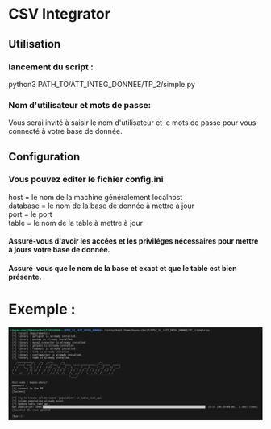 # CSV Integrator
## Utilisation
### lancement du script : 
python3 PATH_TO/ATT_INTEG_DONNEE/TP_2/simple.py
### Nom d'utilisateur et mots de passe: 
Vous serai invité à saisir le nom d'utilisateur et le mots de passe pour vous connecté à votre base de donnée.

## Configuration
### Vous pouvez editer le fichier config.ini
host = le nom de la machine généralement localhost<br>
database = le nom de la base de donnée à mettre à jour <br>
port = le port <br>
table = le nom de la table à mettre à jour <br>

#### Assuré-vous d'avoir les accées et les priviléges nécessaires pour mettre à jours votre base de donnée. 
#### Assuré-vous que le nom de la base et exact et que le table est bien présente.  
# Exemple : 
![Exemple d'utulisation](./cap.png)
